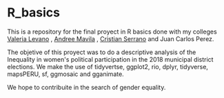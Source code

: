 # R_basics
This is a repository for the final proyect in R basics done with my colleges [Valeria Levano](https://github.com/valerialevanot) , [Andree Mavila](https://github.com/andrelama) , [Cristian Serrano](https://github.com/cristiansear) and Juan Carlos Perez.

The objetive of this proyect was to do a descriptive analysis of the Inequality in women's political participation in the 2018 municipal district elections. We make the use of tidyvertse, ggplot2, rio, dplyr, tidyverse, mapsPERU, sf, ggmosaic and gganimate. 

We hope to contribuite in the search of gender equality. 
